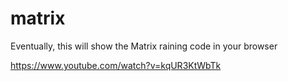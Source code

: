 # matrix

Eventually, this will show the Matrix raining code in your browser

https://www.youtube.com/watch?v=kqUR3KtWbTk
